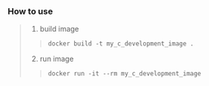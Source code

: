 ### How to use
> 1. build image
> > ```
> > docker build -t my_c_development_image .
> > ```
> 2. run image
> > ```
> > docker run -it --rm my_c_development_image
> > ```
